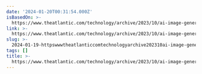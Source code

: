 ```yaml
---
date: '2024-01-20T00:31:54.000Z'
isBasedOn: >-
  https://www.theatlantic.com/technology/archive/2023/10/ai-image-generation-hot-people/675750/
link: >-
  https://www.theatlantic.com/technology/archive/2023/10/ai-image-generation-hot-people/675750/
slug: >-
  2024-01-19-httpswwwtheatlanticcomtechnologyarchive202310ai-image-generation-hot-people675750
tags: []
title: >-
  https://www.theatlantic.com/technology/archive/2023/10/ai-image-generation-hot-people/675750/
---
```


